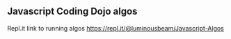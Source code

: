 ## Javascript Coding Dojo algos

Repl.it link to running algos
https://repl.it/@luminousbeam/Javascript-Algos